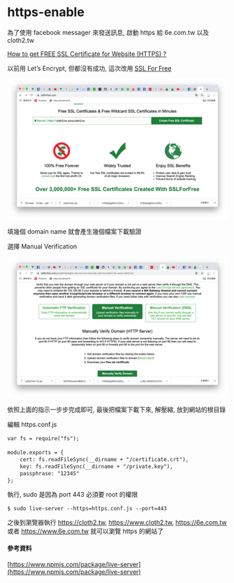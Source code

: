 # https-enable

為了使用 facebook messager 來發送訊息, 啟動 https 給 6e.com.tw 以及 cloth2.tw

[How to get FREE SSL Certificate for Website (HTTPS) ?](https://geekflare.com/free-ssl-tls-certificate/)

以前用 Let’s Encrypt, 但都沒有成功, 這次改用 [SSL For Free](https://geekflare.com/free-ssl-tls-certificate/)

![](https://github.com/Charles-Hsu/https-enable/blob/master/ssl-for-free-1.png)

填幾個 domain name 就會產生幾個檔案下載驗證

選擇 Manual Verification

![](https://github.com/Charles-Hsu/https-enable/blob/master/ssl-for-free-2.png)

依照上面的指示一步步完成即可, 最後把檔案下載下來, 解壓縮, 放到網站的根目錄

編輯 https.conf.js

    var fs = require("fs");

    module.exports = {
	    cert: fs.readFileSync(__dirname + "/certificate.crt"),
	    key: fs.readFileSync(__dirname + "/private.key"),
	    passphrase: "12345"
    };
    
執行, sudo 是因為 port 443 必須要 root 的權限

    $ sudo live-server --https=https.conf.js --port=443
    
之後到瀏覽器執行 https://cloth2.tw, https://www.cloth2.tw, https://6e.com.tw 或者 https://www.6e.com.tw 就可以瀏覽 https 的網站了

#### 參考資料

[https://www.npmjs.com/package/live-server](https://www.npmjs.com/package/live-server)
